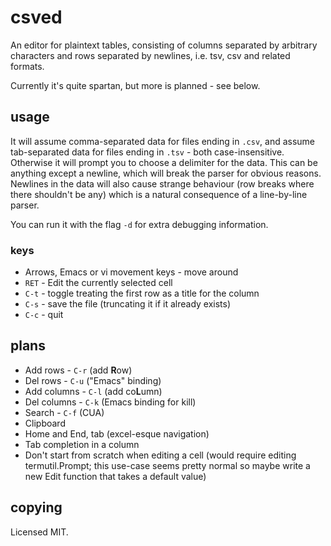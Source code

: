 # csved

An editor for plaintext tables, consisting of columns separated by arbitrary
characters and rows separated by newlines, i.e. tsv, csv and related formats.

Currently it's quite spartan, but more is planned - see below.

## usage

It will assume comma-separated data for files ending in `.csv`, and assume
tab-separated data for files ending in `.tsv` - both case-insensitive. Otherwise
it will prompt you to choose a delimiter for the data. This can be anything
except a newline, which will break the parser for obvious reasons. Newlines in
the data will also cause strange behaviour (row breaks where there shouldn't be
any) which is a natural consequence of a line-by-line parser.

You can run it with the flag `-d` for extra debugging information.

### keys

- Arrows, Emacs or vi movement keys - move around
- `RET` - Edit the currently selected cell
- `C-t` - toggle treating the first row as a title for the column
- `C-s` - save the file (truncating it if it already exists)
- `C-c` - quit

## plans

- Add rows - `C-r` (add **R**ow)
- Del rows - `C-u` ("Emacs" binding)
- Add columns - `C-l` (add co**L**umn)
- Del columns - `C-k` (Emacs binding for kill)
- Search - `C-f` (CUA)
- Clipboard
- Home and End, tab (excel-esque navigation)
- Tab completion in a column
- Don't start from scratch when editing a cell (would require editing
  termutil.Prompt; this use-case seems pretty normal so maybe write a new Edit
  function that takes a default value)

## copying

Licensed MIT.
